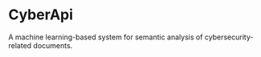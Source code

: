 # CyberApi
A machine learning-based system for semantic analysis of cybersecurity-related documents.

